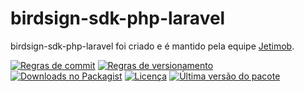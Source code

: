 birdsign-sdk-php-laravel
========================

birdsign-sdk-php-laravel foi criado e é mantido pela equipe [Jetimob](https://github.com/jetimob).

<a href="https://www.conventionalcommits.org/pt-br/v1.0.0-beta.4/"><img src="https://img.shields.io/badge/conventional%20commits-1.0.0beta.4-brightgreen.svg?style=flat-square&logo=git" alt="Regras de commit"></a>
<a href="https://semver.org/lang/pt-BR/"><img src="https://img.shields.io/badge/semver-2.0.0-brightgreen.svg?style=flat-square" alt="Regras de versionamento"></a>
<a href="https://packagist.org/packages/jetimob/birdsign-sdk-php-laravel"><img src="https://img.shields.io/packagist/dt/jetimob/birdsign-sdk-php-laravel?logo=packagist&logoColor=white&style=flat-square" alt="Downloads no Packagist"></a>
<a href="LICENSE"><img src="https://img.shields.io/badge/license-MIT-brightgreen?style=flat-square" alt="Licença"></a>
<a href="https://github.com/jetimob/birdsign-sdk-php-laravel/releases"><img src="https://img.shields.io/github/release/jetimob/birdsign-sdk-php-laravel?style=flat-square&color=brightgreen" alt="Última versão do pacote"></a>

